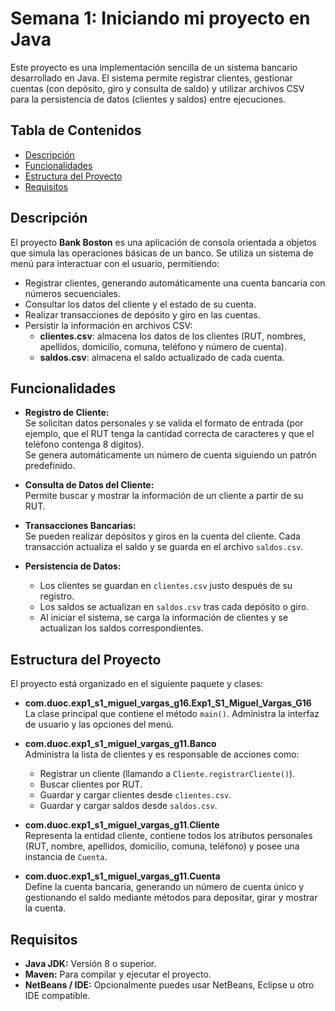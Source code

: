 # Semana 1: Iniciando mi proyecto en Java

Este proyecto es una implementación sencilla de un sistema bancario desarrollado en Java. El sistema permite registrar clientes, gestionar cuentas (con depósito, giro y consulta de saldo) y utilizar archivos CSV para la persistencia de datos (clientes y saldos) entre ejecuciones.

## Tabla de Contenidos

- [Descripción](#descripción)
- [Funcionalidades](#funcionalidades)
- [Estructura del Proyecto](#estructura-del-proyecto)
- [Requisitos](#requisitos)

## Descripción

El proyecto **Bank Boston** es una aplicación de consola orientada a objetos que simula las operaciones básicas de un banco. Se utiliza un sistema de menú para interactuar con el usuario, permitiendo:
- Registrar clientes, generando automáticamente una cuenta bancaria con números secuenciales.
- Consultar los datos del cliente y el estado de su cuenta.
- Realizar transacciones de depósito y giro en las cuentas.
- Persistir la información en archivos CSV:
  - **clientes.csv**: almacena los datos de los clientes (RUT, nombres, apellidos, domicilio, comuna, teléfono y número de cuenta).
  - **saldos.csv**: almacena el saldo actualizado de cada cuenta.

## Funcionalidades

- **Registro de Cliente:**  
  Se solicitan datos personales y se valida el formato de entrada (por ejemplo, que el RUT tenga la cantidad correcta de caracteres y que el teléfono contenga 8 dígitos).  
  Se genera automáticamente un número de cuenta siguiendo un patrón predefinido.

- **Consulta de Datos del Cliente:**  
  Permite buscar y mostrar la información de un cliente a partir de su RUT.

- **Transacciones Bancarias:**  
  Se pueden realizar depósitos y giros en la cuenta del cliente. Cada transacción actualiza el saldo y se guarda en el archivo `saldos.csv`.

- **Persistencia de Datos:**  
  - Los clientes se guardan en `clientes.csv` justo después de su registro.
  - Los saldos se actualizan en `saldos.csv` tras cada depósito o giro.
  - Al iniciar el sistema, se carga la información de clientes y se actualizan los saldos correspondientes.

## Estructura del Proyecto

El proyecto está organizado en el siguiente paquete y clases:

- **com.duoc.exp1_s1_miguel_vargas_g16.Exp1_S1_Miguel_Vargas_G16**  
  La clase principal que contiene el método `main()`. Administra la interfaz de usuario y las opciones del menú.

- **com.duoc.exp1_s1_miguel_vargas_g11.Banco**  
  Administra la lista de clientes y es responsable de acciones como:  
  - Registrar un cliente (llamando a `Cliente.registrarCliente()`).  
  - Buscar clientes por RUT.  
  - Guardar y cargar clientes desde `clientes.csv`.  
  - Guardar y cargar saldos desde `saldos.csv`.

- **com.duoc.exp1_s1_miguel_vargas_g11.Cliente**  
  Representa la entidad cliente, contiene todos los atributos personales (RUT, nombre, apellidos, domicilio, comuna, teléfono) y posee una instancia de `Cuenta`.

- **com.duoc.exp1_s1_miguel_vargas_g11.Cuenta**  
  Define la cuenta bancaria, generando un número de cuenta único y gestionando el saldo mediante métodos para depositar, girar y mostrar la cuenta.

## Requisitos

- **Java JDK:** Versión 8 o superior.
- **Maven:** Para compilar y ejecutar el proyecto.
- **NetBeans / IDE:** Opcionalmente puedes usar NetBeans, Eclipse u otro IDE compatible.